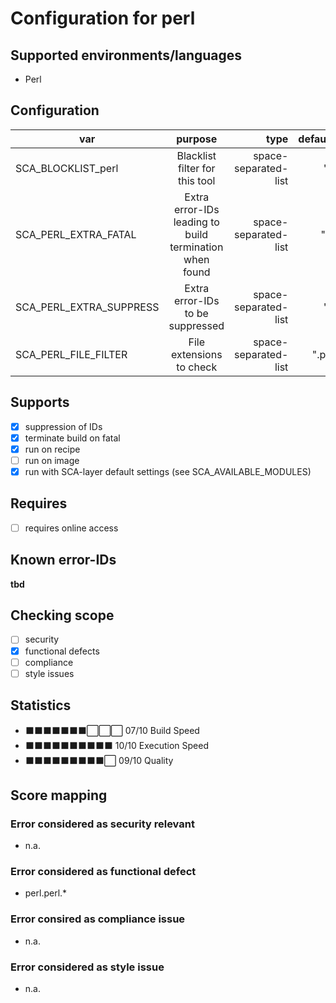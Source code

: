 # Configuration for perl

## Supported environments/languages

* Perl

## Configuration

| var | purpose | type | default |
| ------------- |:-------------:| -----:| -----:
| SCA_BLOCKLIST_perl | Blacklist filter for this tool | space-separated-list | ""
| SCA_PERL_EXTRA_FATAL | Extra error-IDs leading to build termination when found | space-separated-list | "":
| SCA_PERL_EXTRA_SUPPRESS | Extra error-IDs to be suppressed | space-separated-list | ""
| SCA_PERL_FILE_FILTER | File extensions to check | space-separated-list | ".pl"

## Supports

* [x] suppression of IDs
* [x] terminate build on fatal
* [x] run on recipe
* [ ] run on image
* [x] run with SCA-layer default settings (see SCA_AVAILABLE_MODULES)

## Requires

* [ ] requires online access

## Known error-IDs

__tbd__

## Checking scope

* [ ] security
* [x] functional defects
* [ ] compliance
* [ ] style issues

## Statistics

* ⬛⬛⬛⬛⬛⬛⬛⬜⬜⬜ 07/10 Build Speed
* ⬛⬛⬛⬛⬛⬛⬛⬛⬛⬛ 10/10 Execution Speed
* ⬛⬛⬛⬛⬛⬛⬛⬛⬛⬜ 09/10 Quality

## Score mapping

### Error considered as security relevant

* n.a.

### Error considered as functional defect

* perl.perl.*

### Error consired as compliance issue

* n.a.

### Error considered as style issue

* n.a.

